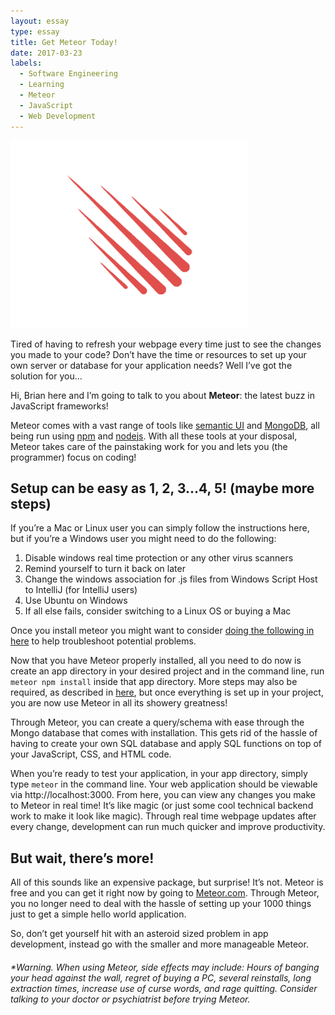 ```yaml
---
layout: essay
type: essay
title: Get Meteor Today!
date: 2017-03-23
labels:
  - Software Engineering
  - Learning
  - Meteor
  - JavaScript
  - Web Development
---
```

<img class="ui medium centered image" src="../images/meteor.png">

Tired of having to refresh your webpage every time just to see the changes you made to your code? Don’t have the time or resources to set up your own server or database for your application needs? Well I’ve got the solution for you…

Hi, Brian here and I’m going to talk to you about **Meteor**: the latest buzz in JavaScript frameworks! 

Meteor comes with a vast range of tools like [semantic UI](https://semantic-ui.com/) and [MongoDB](https://docs.mongodb.com/), all being run using [npm](https://www.npmjs.com/) and [nodejs](https://nodejs.org/en/). With all these tools at your disposal, Meteor takes care of the painstaking work for you and lets you (the programmer) focus on coding!

## Setup can be easy as 1, 2, 3...4, 5! (maybe more steps)
If you’re a Mac or Linux user you can simply follow the instructions here, but if you’re a Windows user you might need to do the following:
1.	Disable windows real time protection or any other virus scanners 
2.	Remind yourself to turn it back on later
3.	Change the windows association for .js files from Windows Script Host to IntelliJ (for IntelliJ users)
4.	Use Ubuntu on Windows
5.	If all else fails, consider switching to a Linux OS or buying a Mac

Once you install meteor you might want to consider [doing the following in here](http://courses.ics.hawaii.edu/ics314s17/morea/meteor-2/reading-meteor-tips.html) to help troubleshoot potential problems.

Now that you have Meteor properly installed, all you need to do now is create an app directory in your desired project and in the command line, run `meteor npm install` inside that app directory. More steps may also be required, as described in [here](http://courses.ics.hawaii.edu/ics314s17/morea/meteor-2/reading-meteor-tips.html), but once everything is set up in your project, you are now use Meteor in all its showery greatness!

Through Meteor, you can create a query/schema with ease through the Mongo database that comes with installation. This gets rid of the hassle of having to create your own SQL database and apply SQL functions on top of your JavaScript, CSS, and HTML code.

When you’re ready to test your application, in your app directory, simply type `meteor` in the command line. Your web application should be viewable via http://localhost:3000. From here, you can view any changes you make to Meteor in real time! It’s like magic (or just some cool technical backend work to make it look like magic). Through real time webpage updates after every change, development can run much quicker and improve productivity.

## But wait, there’s more!
All of this sounds like an expensive package, but surprise! It’s not. Meteor is free and you can get it right now by going to [Meteor.com](https://www.meteor.com/). 
Through Meteor, you no longer need to deal with the hassle of setting up your 1000 things just to get a simple hello world application.

So, don’t get yourself hit with an asteroid sized problem in app development, instead go with the smaller and more manageable Meteor.

###### *Warning. When using Meteor, side effects may include: Hours of banging your head against the wall, regret of buying a PC, several reinstalls, long extraction times, increase use of curse words, and rage quitting. Consider talking to your doctor or psychiatrist before trying Meteor.
